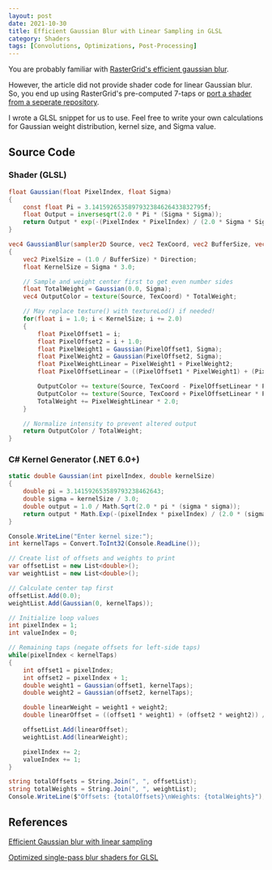```yaml
---
layout: post
date: 2021-10-30
title: Efficient Gaussian Blur with Linear Sampling in GLSL
category: Shaders
tags: [Convolutions, Optimizations, Post-Processing]
---
```


You are probably familiar with [RasterGrid's efficient gaussian blur][0].

However, the article did not provide shader code for linear Gaussian blur. So, you end up using RasterGrid's pre-computed 7-taps or [port a shader from a seperate repository][1].

I wrote a GLSL snippet for us to use. Feel free to write your own calculations for Gaussian weight distribution, kernel size, and Sigma value.

## Source Code

### Shader (GLSL)

```glsl
float Gaussian(float PixelIndex, float Sigma)
{
    const float Pi = 3.1415926535897932384626433832795f;
    float Output = inversesqrt(2.0 * Pi * (Sigma * Sigma));
    return Output * exp(-(PixelIndex * PixelIndex) / (2.0 * Sigma * Sigma));
}

vec4 GaussianBlur(sampler2D Source, vec2 TexCoord, vec2 BufferSize, vec2 Direction, float Sigma)
{
    vec2 PixelSize = (1.0 / BufferSize) * Direction;
    float KernelSize = Sigma * 3.0;

    // Sample and weight center first to get even number sides
    float TotalWeight = Gaussian(0.0, Sigma);
    vec4 OutputColor = texture(Source, TexCoord) * TotalWeight;

    // May replace texture() with textureLod() if needed!
    for(float i = 1.0; i < KernelSize; i += 2.0)
    {
        float PixelOffset1 = i;
        float PixelOffset2 = i + 1.0;
        float PixelWeight1 = Gaussian(PixelOffset1, Sigma);
        float PixelWeight2 = Gaussian(PixelOffset2, Sigma);
        float PixelWeightLinear = PixelWeight1 + PixelWeight2;
        float PixelOffsetLinear = ((PixelOffset1 * PixelWeight1) + (PixelOffset2 * PixelWeight2)) / PixelWeightLinear;

        OutputColor += texture(Source, TexCoord - PixelOffsetLinear * PixelSize) * PixelWeightLinear;
        OutputColor += texture(Source, TexCoord + PixelOffsetLinear * PixelSize) * PixelWeightLinear;
        TotalWeight += PixelWeightLinear * 2.0;
    }

    // Normalize intensity to prevent altered output
    return OutputColor / TotalWeight;
}
```

### C# Kernel Generator (.NET 6.0+)

```csharp
static double Gaussian(int pixelIndex, double kernelSize)
{
    double pi = 3.141592653589793238462643;
    double sigma = kernelSize / 3.0;
    double output = 1.0 / Math.Sqrt(2.0 * pi * (sigma * sigma));
    return output * Math.Exp(-(pixelIndex * pixelIndex) / (2.0 * (sigma * sigma)));
}

Console.WriteLine("Enter kernel size:");
int kernelTaps = Convert.ToInt32(Console.ReadLine());

// Create list of offsets and weights to print
var offsetList = new List<double>();
var weightList = new List<double>();

// Calculate center tap first
offsetList.Add(0.0);
weightList.Add(Gaussian(0, kernelTaps));

// Initialize loop values
int pixelIndex = 1;
int valueIndex = 0;

// Remaining taps (negate offsets for left-side taps)
while(pixelIndex < kernelTaps)
{
    int offset1 = pixelIndex;
    int offset2 = pixelIndex + 1;
    double weight1 = Gaussian(offset1, kernelTaps);
    double weight2 = Gaussian(offset2, kernelTaps);

    double linearWeight = weight1 + weight2;
    double linearOffset = ((offset1 * weight1) + (offset2 * weight2)) / linearWeight;

    offsetList.Add(linearOffset);
    weightList.Add(linearWeight);

    pixelIndex += 2;
    valueIndex += 1;
}

string totalOffsets = String.Join(", ", offsetList);
string totalWeights = String.Join(", ", weightList);
Console.WriteLine($"Offsets: {totalOffsets}\nWeights: {totalWeights}");
```

## References

[Efficient Gaussian blur with linear sampling][0]

[Optimized single-pass blur shaders for GLSL][1]

[0]: https://www.rastergrid.com/blog/2010/09/efficient-Gaussian-blur-with-linear-sampling/
[1]: https://github.com/Jam3/glsl-fast-gaussian-blur
